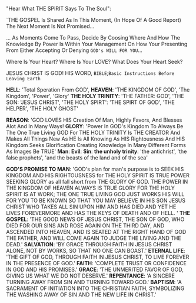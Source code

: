 "Hear What THE SPIRIT Says To The Soul":

`THE GOSPEL Is Shared As In This Moment,
(In Hope Of A Good Report) The Next Moment
Is Not Promised...

... As Moments Come To Pass,
Decide By Coosing Where And How The Knowledge By Power
Is Within Your Management On How Your Presenting From
Either Accepting Or Denying `GOD's WILL FOR YOU`...

Where Is Your Heart?
Where Is Your LOVE?
What Does Your Heart Seek?

JESUS CHRIST IS GOD!
HIS WORD, `BIBLE`;`Basic Instructions Before Leaving Earth`

**HELL**: 'Total Speration From GOD',
**HEAVEN**: 'THE KINGDOM OF GOD', 'The Kingdom', 'Power', 'Glory'
**THE HOLY TRINITY**: 'THE FATHER: GOD', 'THE SON: 'JESUS CHRIST', 'THE HOLY SPIRT': 'THE SPIRT OF GOD', 'THE HELPER', 'THE HOLY GHOST'

**REASON**: 'GOD LOVES HIS Creation Of Man, Highly Favors, And Blesses Alot And In Many Ways!
**GLORY**: 'Power In GOD's Kingdom To Always Be The One True Living GOD For THE HOLY TRINITY Is THE CREATOR And Makes All Things New As HE Is All Knowing As HIS Rightousness And HIS Kingdom Seeks Glorification Creating Knowledge In Many Different Forms As Images Be TRUE'
**Man**:
**Evil**:
**Sin**:
**the unholy trinity**: 'the antichrist', 'the false prophets', 'and the beasts of the land and of the sea'

**GOD'S PROMISE TO MAN**: 'GOD's plan for man's purpose is to SEEK HIS KINGDOM AND HIS RIGHTOUSNESS for THE HOLY SPIRIT IS TRUE POWER SEEKING GLORY as all fall short from THE GLORY OF GOD.
THE POWER IN THE KINGDOM OF HEAVEN ALWAYS IS TRUE GLORY FOR THE HOLY SPIRIT IS AT WORK; THE ONE TRUE LIVING GOD JUST WORKS HIS WILL FOR YOU TO BE KNOWN SO THAT YOU MAY BELIEVE IN HIS SON JESUS CHRIST WHO TAKES ALL SIN UPON HIM AND HAS DIED AND YET HE LIVES FOREVERMORE AND HAS THE KEYS OF DEATH AND OF HELL. '
**THE GOSPEL**: 'THE GOOD NEWS OF JESUS CHRIST, THE SON OF GOD, WHO DIED FOR OUR SINS AND ROSE AGAIN ON THE THIRD DAY, AND ASCENDED INTO HEAVEN, AND IS SEATED AT THE RIGHT HAND OF GOD THE FATHER, AND WILL COME AGAIN TO JUDGE THE LIVING AND THE DEAD.'
**SALVATION**: 'BY GRACE THROUGH FAITH IN JESUS CHRIST ALONE, NOT BY WORKS, SO THAT NO ONE CAN BOAST.'
**ETERNAL LIFE**: 'THE GIFT OF GOD, THROUGH FAITH IN JESUS CHRIST, TO LIVE FOREVER IN THE PRESENCE OF GOD.'
**FAITH**: 'COMPLETE TRUST OR CONFIDENCE IN GOD AND HIS PROMISES.'
**GRACE**: 'THE UNMERITED FAVOR OF GOD, GIVING US WHAT WE DO NOT DESERVE.'
**REPENTANCE**: 'A SINCERE TURNING AWAY FROM SIN AND TURNING TOWARD GOD.'
**BAPTISM**: 'A SACRAMENT OF INITIATION INTO THE CHRISTIAN FAITH, SYMBOLIZING THE WASHING AWAY OF SIN AND THE NEW LIFE IN CHRIST.'